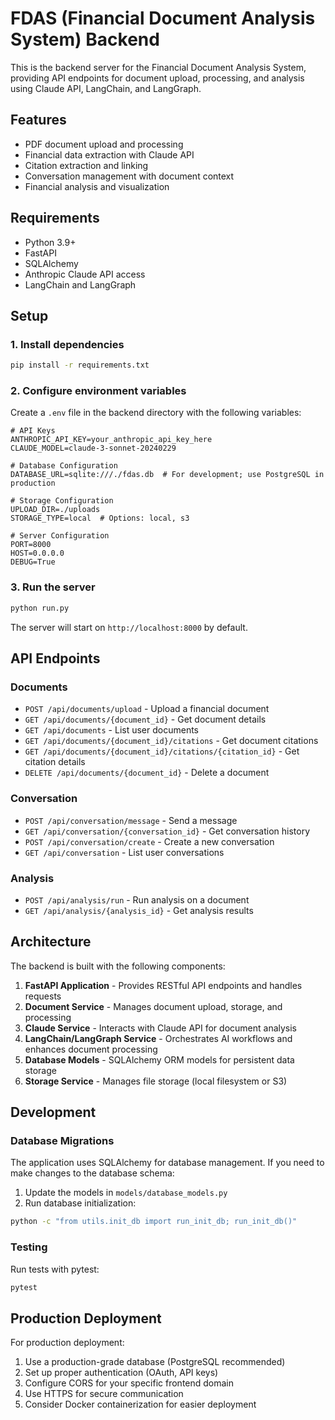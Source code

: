 # FDAS (Financial Document Analysis System) Backend

This is the backend server for the Financial Document Analysis System, providing API endpoints for document upload, processing, and analysis using Claude API, LangChain, and LangGraph.

## Features

- PDF document upload and processing
- Financial data extraction with Claude API
- Citation extraction and linking
- Conversation management with document context
- Financial analysis and visualization

## Requirements

- Python 3.9+
- FastAPI
- SQLAlchemy
- Anthropic Claude API access
- LangChain and LangGraph

## Setup

### 1. Install dependencies

```bash
pip install -r requirements.txt
```

### 2. Configure environment variables

Create a `.env` file in the backend directory with the following variables:

```
# API Keys
ANTHROPIC_API_KEY=your_anthropic_api_key_here
CLAUDE_MODEL=claude-3-sonnet-20240229

# Database Configuration
DATABASE_URL=sqlite:///./fdas.db  # For development; use PostgreSQL in production

# Storage Configuration
UPLOAD_DIR=./uploads
STORAGE_TYPE=local  # Options: local, s3

# Server Configuration
PORT=8000
HOST=0.0.0.0
DEBUG=True
```

### 3. Run the server

```bash
python run.py
```

The server will start on `http://localhost:8000` by default.

## API Endpoints

### Documents

- `POST /api/documents/upload` - Upload a financial document
- `GET /api/documents/{document_id}` - Get document details
- `GET /api/documents` - List user documents
- `GET /api/documents/{document_id}/citations` - Get document citations
- `GET /api/documents/{document_id}/citations/{citation_id}` - Get citation details
- `DELETE /api/documents/{document_id}` - Delete a document

### Conversation

- `POST /api/conversation/message` - Send a message
- `GET /api/conversation/{conversation_id}` - Get conversation history
- `POST /api/conversation/create` - Create a new conversation
- `GET /api/conversation` - List user conversations

### Analysis

- `POST /api/analysis/run` - Run analysis on a document
- `GET /api/analysis/{analysis_id}` - Get analysis results

## Architecture

The backend is built with the following components:

1. **FastAPI Application** - Provides RESTful API endpoints and handles requests
2. **Document Service** - Manages document upload, storage, and processing
3. **Claude Service** - Interacts with Claude API for document analysis
4. **LangChain/LangGraph Service** - Orchestrates AI workflows and enhances document processing
5. **Database Models** - SQLAlchemy ORM models for persistent data storage
6. **Storage Service** - Manages file storage (local filesystem or S3)

## Development

### Database Migrations

The application uses SQLAlchemy for database management. If you need to make changes to the database schema:

1. Update the models in `models/database_models.py`
2. Run database initialization:

```bash
python -c "from utils.init_db import run_init_db; run_init_db()"
```

### Testing

Run tests with pytest:

```bash
pytest
```

## Production Deployment

For production deployment:

1. Use a production-grade database (PostgreSQL recommended)
2. Set up proper authentication (OAuth, API keys)
3. Configure CORS for your specific frontend domain
4. Use HTTPS for secure communication
5. Consider Docker containerization for easier deployment
